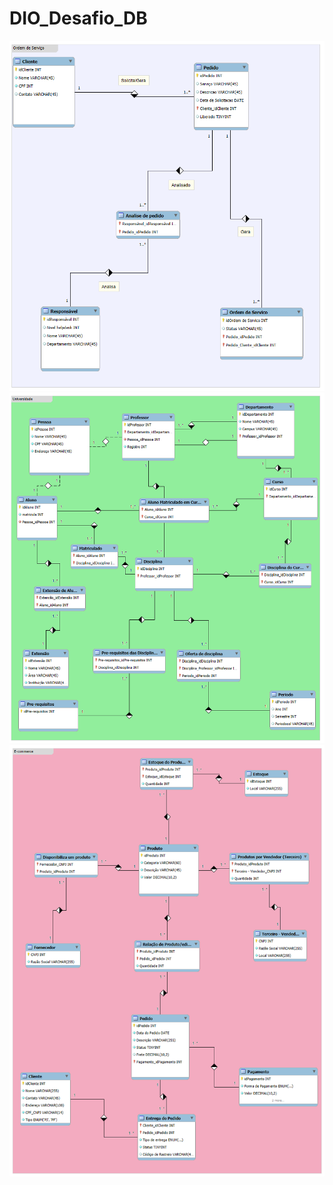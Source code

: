 # DIO_Desafio_DB
![Diagrama Ordem de Serviço](ordem_de_servico.png)
![Diagrama Universidade](universidade.png)
![Diagrama E-Commerce](e-commerce.png)
